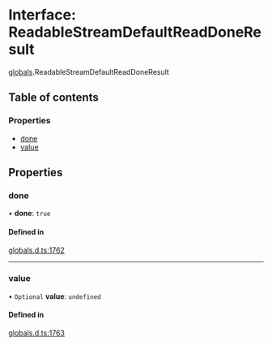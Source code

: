 # Interface: ReadableStreamDefaultReadDoneResult

[globals](../modules/globals.md).ReadableStreamDefaultReadDoneResult

## Table of contents

### Properties

- [done](globals.ReadableStreamDefaultReadDoneResult.md#done)
- [value](globals.ReadableStreamDefaultReadDoneResult.md#value)

## Properties

### done

• **done**: ``true``

#### Defined in

[globals.d.ts:1762](https://github.com/goodcodedev/bun-types/blob/8bd1b3a/globals.d.ts#L1762)

___

### value

• `Optional` **value**: `undefined`

#### Defined in

[globals.d.ts:1763](https://github.com/goodcodedev/bun-types/blob/8bd1b3a/globals.d.ts#L1763)
